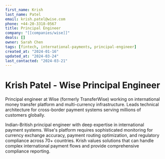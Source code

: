 ```yaml
---
first_name: Krish
last_name: Patel
email: krish.patel@wise.com
phone: +44-20-3318-0567
title: Principal Engineer
company: "[[companies/wise]]"
deals: []
owner: Sarah Chen
tags: [fintech, international-payments, principal-engineer]
created_at: "2024-01-16"
updated_at: "2024-03-24"
last_contacted: "2024-03-21"
---
```


# Krish Patel - Wise Principal Engineer

Principal engineer at Wise (formerly TransferWise) working on international money transfer platform and multi-currency infrastructure. Leads technical architecture for cross-border payment systems serving millions of customers globally.

Indian-British principal engineer with deep expertise in international payment systems. Wise's platform requires sophisticated monitoring for currency exchange accuracy, payment routing optimization, and regulatory compliance across 70+ countries. Krish values solutions that can handle complex international payment flows and provide comprehensive compliance reporting.